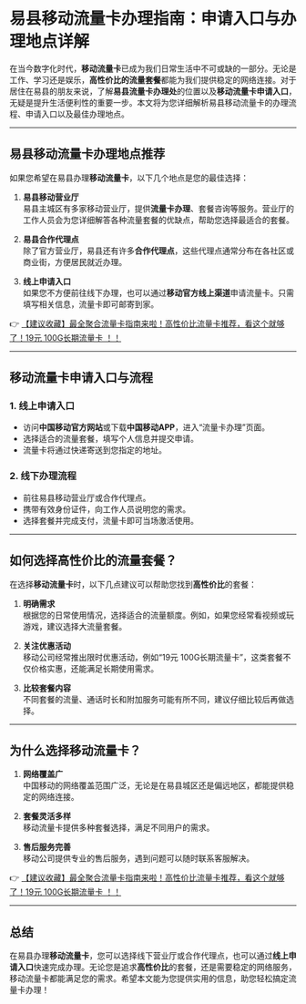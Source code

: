 # 易县移动流量卡办理指南：申请入口与办理地点详解

在当今数字化时代，**移动流量卡**已成为我们日常生活中不可或缺的一部分。无论是工作、学习还是娱乐，**高性价比的流量套餐**都能为我们提供稳定的网络连接。对于居住在易县的朋友来说，了解**易县流量卡办理处**的位置以及**移动流量卡申请入口**，无疑是提升生活便利性的重要一步。本文将为您详细解析易县移动流量卡的办理流程、申请入口以及最佳办理地点。

---

## 易县移动流量卡办理地点推荐

如果您希望在易县办理**移动流量卡**，以下几个地点是您的最佳选择：

1. **易县移动营业厅**  
   易县主城区有多家移动营业厅，提供**流量卡办理**、套餐咨询等服务。营业厅的工作人员会为您详细解答各种流量套餐的优缺点，帮助您选择最适合的套餐。

2. **易县合作代理点**  
   除了官方营业厅，易县还有许多**合作代理点**，这些代理点通常分布在各社区或商业街，方便居民就近办理。

3. **线上申请入口**  
   如果您不方便前往线下办理，也可以通过**移动官方线上渠道**申请流量卡。只需填写相关信息，流量卡即可邮寄到家。

👉 [【建议收藏】最全聚合流量卡指南来啦！高性价比流量卡推荐，看这个就够了！19元 100G长期流量卡 ！！](https://bit.ly/Liuliangka)

---

## 移动流量卡申请入口与流程

### 1. 线上申请入口  
   - 访问**中国移动官方网站**或下载**中国移动APP**，进入“流量卡办理”页面。
   - 选择适合的流量套餐，填写个人信息并提交申请。
   - 流量卡将通过快递寄送到您指定的地址。

### 2. 线下办理流程  
   - 前往易县移动营业厅或合作代理点。
   - 携带有效身份证件，向工作人员说明您的需求。
   - 选择套餐并完成支付，流量卡即可当场激活使用。

---

## 如何选择高性价比的流量套餐？

在选择**移动流量卡**时，以下几点建议可以帮助您找到**高性价比**的套餐：

1. **明确需求**  
   根据您的日常使用情况，选择适合的流量额度。例如，如果您经常看视频或玩游戏，建议选择大流量套餐。

2. **关注优惠活动**  
   移动公司经常推出限时优惠活动，例如“19元 100G长期流量卡”，这类套餐不仅价格实惠，还能满足长期使用需求。

3. **比较套餐内容**  
   不同套餐的流量、通话时长和附加服务可能有所不同，建议仔细比较后再做选择。

---

## 为什么选择移动流量卡？

1. **网络覆盖广**  
   中国移动的网络覆盖范围广泛，无论是在易县城区还是偏远地区，都能提供稳定的网络连接。

2. **套餐灵活多样**  
   移动流量卡提供多种套餐选择，满足不同用户的需求。

3. **售后服务完善**  
   移动公司提供专业的售后服务，遇到问题可以随时联系客服解决。

👉 [【建议收藏】最全聚合流量卡指南来啦！高性价比流量卡推荐，看这个就够了！19元 100G长期流量卡 ！！](https://bit.ly/Liuliangka)

---

## 总结

在易县办理**移动流量卡**，您可以选择线下营业厅或合作代理点，也可以通过**线上申请入口**快速完成办理。无论您是追求**高性价比**的套餐，还是需要稳定的网络服务，移动流量卡都能满足您的需求。希望本文能为您提供实用的信息，助您轻松搞定流量卡办理！